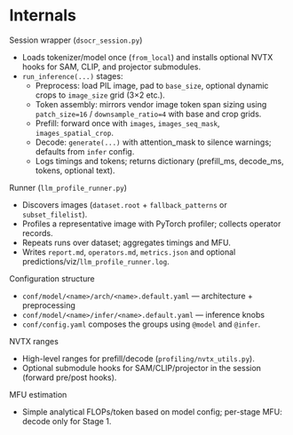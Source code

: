 # Internals

Session wrapper (`dsocr_session.py`)
- Loads tokenizer/model once (`from_local`) and installs optional NVTX hooks for SAM, CLIP, and projector submodules.
- `run_inference(...)` stages:
  - Preprocess: load PIL image, pad to `base_size`, optional dynamic crops to `image_size` grid (3×2 etc.).
  - Token assembly: mirrors vendor image token span sizing using `patch_size=16` / `downsample_ratio=4` with base and crop grids.
  - Prefill: forward once with `images`, `images_seq_mask`, `images_spatial_crop`.
  - Decode: `generate(...)` with attention_mask to silence warnings; defaults from `infer` config.
  - Logs timings and tokens; returns dictionary (prefill_ms, decode_ms, tokens, optional text).

Runner (`llm_profile_runner.py`)
- Discovers images (`dataset.root` + `fallback_patterns` or `subset_filelist`).
- Profiles a representative image with PyTorch profiler; collects operator records.
- Repeats runs over dataset; aggregates timings and MFU.
- Writes `report.md`, `operators.md`, `metrics.json` and optional predictions/viz/`llm_profile_runner.log`.

Configuration structure
- `conf/model/<name>/arch/<name>.default.yaml` — architecture + preprocessing
- `conf/model/<name>/infer/<name>.default.yaml` — inference knobs
- `conf/config.yaml` composes the groups using `@model` and `@infer`.

NVTX ranges
- High-level ranges for prefill/decode (`profiling/nvtx_utils.py`).
- Optional submodule hooks for SAM/CLIP/projector in the session (forward pre/post hooks).

MFU estimation
- Simple analytical FLOPs/token based on model config; per-stage MFU: decode only for Stage 1.

